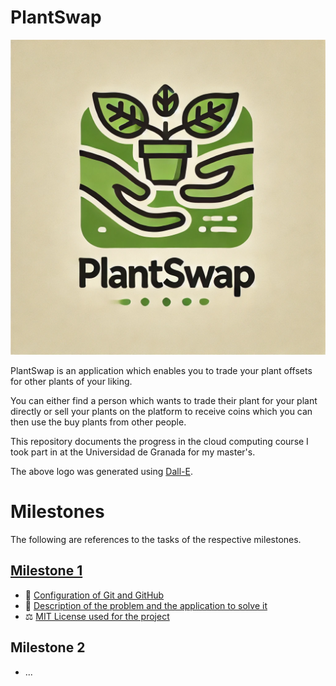# PlantSwap
![](doc/milestone_1/logo.webp)

PlantSwap is an application which enables you to trade your plant offsets for other plants of your liking.

You can either find a person which wants to trade their plant for your plant directly or sell your plants on the platform
to receive coins which you can then use the buy plants from other people.

This repository documents the progress in the cloud computing course I took part in at the Universidad de Granada for my master's.

The above logo was generated using [Dall-E](https://openai.com/index/dall-e/).

# Milestones
The following are references to the tasks of the respective milestones.

## [Milestone 1](https://github.com/RaoulLuque/PlantSwap/milestone/1)
- 🔧 [Configuration of Git and GitHub](doc/milestone_1/github_configuration.md)
- 📖 [Description of the problem and the application to solve it](doc/milestone_1/problem_description.md)
- ⚖️ [MIT License used for the project](LICENSE)

## Milestone 2
- ...

